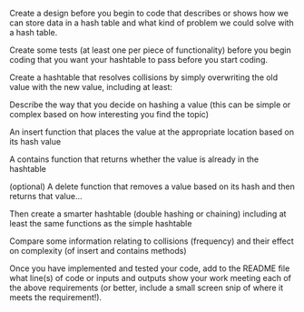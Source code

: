 Create a design before you begin to code that describes or shows how we can store data in a hash table and what kind of problem we could solve with a hash table.

Create some tests (at least one per piece of functionality) before you begin coding that you want your hashtable to pass before you start coding.

Create a hashtable that resolves collisions by simply overwriting the old value with the new value, including at least:

Describe the way that you decide on hashing a value
(this can be simple or complex based on how interesting you find the topic)

An insert function that places the value at the appropriate location based on its hash value

A contains function that returns whether the value is already in the hashtable

(optional) A delete function that removes a value based on its hash and then returns that value…

Then create a smarter hashtable (double hashing or chaining) including at least the same functions as the simple hashtable

Compare some information relating to collisions (frequency) and their effect on complexity (of insert and contains methods)

Once you have implemented and tested your code, add to the README file what line(s) of code or inputs and outputs show your work meeting each of the above requirements (or better, include a small screen snip of where it meets the requirement!).